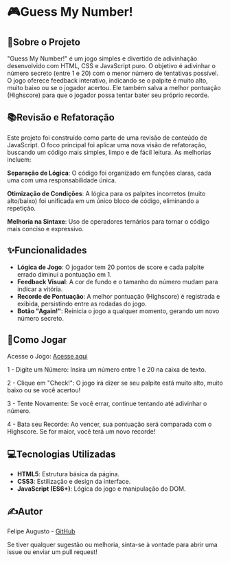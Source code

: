 # 🎮Guess My Number!

## 🎯Sobre o Projeto

"Guess My Number!" é um jogo simples e divertido de adivinhação desenvolvido com HTML, CSS e JavaScript puro. O objetivo é adivinhar o número secreto (entre 1 e 20) com o menor número de tentativas possível. O jogo oferece feedback interativo, indicando se o palpite é muito alto, muito baixo ou se o jogador acertou. Ele também salva a melhor pontuação (Highscore) para que o jogador possa tentar bater seu próprio recorde.

## 📚Revisão e Refatoração

Este projeto foi construído como parte de uma revisão de conteúdo de JavaScript. O foco principal foi aplicar uma nova visão de refatoração, buscando um código mais simples, limpo e de fácil leitura. As melhorias incluem:

**Separação de Lógica**: O código foi organizado em funções claras, cada uma com uma responsabilidade única.

**Otimização de Condições**: A lógica para os palpites incorretos (muito alto/baixo) foi unificada em um único bloco de código, eliminando a repetição.

**Melhoria na Sintaxe**: Uso de operadores ternários para tornar o código mais conciso e expressivo.

## ✨Funcionalidades

- **Lógica de Jogo**: O jogador tem 20 pontos de score e cada palpite errado diminui a pontuação em 1.
- **Feedback Visual**: A cor de fundo e o tamanho do número mudam para indicar a vitória.
- **Recorde de Pontuação**: A melhor pontuação (Highscore) é registrada e exibida, persistindo entre as rodadas do jogo.
- **Botão "Again!"**: Reinicia o jogo a qualquer momento, gerando um novo número secreto.

## 🚀Como Jogar

Acesse o Jogo:
[Acesse aqui](https://felipedev90.github.io/GuessMyNumber/)

1 - Digite um Número: Insira um número entre 1 e 20 na caixa de texto.

2 - Clique em "Check!": O jogo irá dizer se seu palpite está muito alto, muito baixo ou se você acertou!

3 - Tente Novamente: Se você errar, continue tentando até adivinhar o número.

4 - Bata seu Recorde: Ao vencer, sua pontuação será comparada com o Highscore. Se for maior, você terá um novo recorde!

## 💻Tecnologias Utilizadas

- **HTML5**: Estrutura básica da página.
- **CSS3**: Estilização e design da interface.
- **JavaScript (ES6+)**: Lógica do jogo e manipulação do DOM.

## ✍️Autor

Felipe Augusto - [GitHub](www.github.com/felipedev90)

Se tiver qualquer sugestão ou melhoria, sinta-se à vontade para abrir uma issue ou enviar um pull request!
